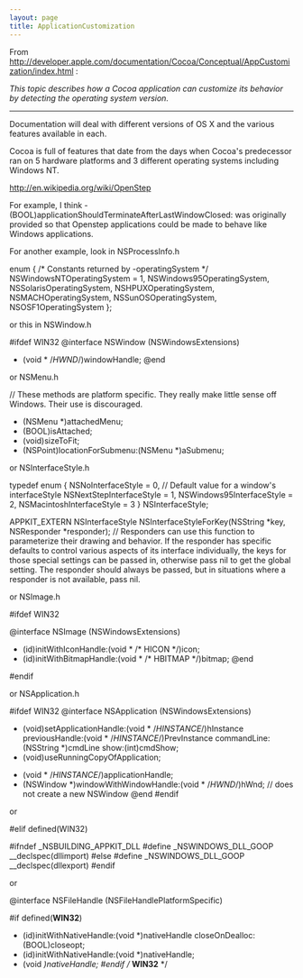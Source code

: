 ```yaml
---
layout: page
title: ApplicationCustomization
---
```


From http://developer.apple.com/documentation/Cocoa/Conceptual/AppCustomization/index.html :

*This topic describes how a Cocoa application can customize its behavior by detecting the operating system version.*

----

Documentation will deal with different versions of OS X and the various features available in each.

Cocoa is full of features that date from the days when Cocoa's predecessor ran on 5 hardware platforms and 3 different operating systems including Windows NT.

http://en.wikipedia.org/wiki/OpenStep

For example, I think - (BOOL)applicationShouldTerminateAfterLastWindowClosed: was originally provided so that Openstep applications could be made to behave like Windows applications.

For another example, look in NSProcessInfo.h

    
enum {	/* Constants returned by -operatingSystem */
	NSWindowsNTOperatingSystem = 1,
	NSWindows95OperatingSystem,
	NSSolarisOperatingSystem,
	NSHPUXOperatingSystem,
	NSMACHOperatingSystem,
	NSSunOSOperatingSystem,
	NSOSF1OperatingSystem
};


or this in NSWindow.h

    
#ifdef WIN32
@interface NSWindow (NSWindowsExtensions)
- (void * /*HWND*/)windowHandle;
@end


or NSMenu.h

    
// These methods are platform specific.  They really make little sense off Windows.  Their use is discouraged.
- (NSMenu *)attachedMenu;
- (BOOL)isAttached;
- (void)sizeToFit;
- (NSPoint)locationForSubmenu:(NSMenu *)aSubmenu;


or NSInterfaceStyle.h

    
typedef enum {
    NSNoInterfaceStyle = 0,    // Default value for a window's interfaceStyle
    NSNextStepInterfaceStyle = 1, 
    NSWindows95InterfaceStyle = 2,
    NSMacintoshInterfaceStyle = 3
} NSInterfaceStyle;

APPKIT_EXTERN NSInterfaceStyle NSInterfaceStyleForKey(NSString *key, NSResponder *responder);
    // Responders can use this function to parameterize their drawing and behavior.  If the responder has specific defaults to control various aspects of its interface individually, the keys for those special settings can be passed in, otherwise pass nil to get the global setting.  The responder should always be passed, but in situations where a responder is not available, pass nil.


or NSImage.h

    
#ifdef WIN32

@interface NSImage (NSWindowsExtensions)
- (id)initWithIconHandle:(void * /* HICON */)icon;
- (id)initWithBitmapHandle:(void * /* HBITMAP */)bitmap;
@end

#endif



or NSApplication.h

    
#ifdef WIN32
@interface NSApplication (NSWindowsExtensions)
+ (void)setApplicationHandle:(void * /*HINSTANCE*/)hInstance previousHandle:(void * /*HINSTANCE*/)PrevInstance commandLine:(NSString *)cmdLine show:(int)cmdShow;
+ (void)useRunningCopyOfApplication;
- (void * /*HINSTANCE*/)applicationHandle;
- (NSWindow *)windowWithWindowHandle:(void * /*HWND*/)hWnd; // does not create a new NSWindow
@end
#endif


or

    
#elif defined(WIN32)

#ifndef _NSBUILDING_APPKIT_DLL
#define _NSWINDOWS_DLL_GOOP	__declspec(dllimport)
#else
#define _NSWINDOWS_DLL_GOOP	__declspec(dllexport)
#endif


or

    
@interface NSFileHandle (NSFileHandlePlatformSpecific)

#if defined(__WIN32__)
- (id)initWithNativeHandle:(void *)nativeHandle closeOnDealloc:(BOOL)closeopt;
- (id)initWithNativeHandle:(void *)nativeHandle;
- (void *)nativeHandle;
#endif	/* __WIN32__ */

